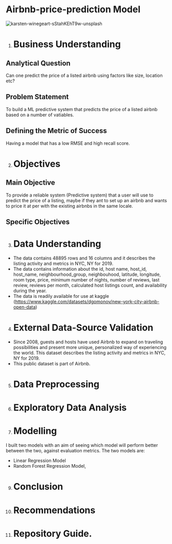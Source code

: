 # Airbnb-price-prediction Model

![karsten-winegeart-sStahKEhT9w-unsplash](https://github.com/wainaina-peter/AirBnB-price-prediction/assets/80960028/a7cfbf00-39a1-4047-aca2-2edddcdc5303)

1. # Business Understanding

  ## Analytical Question
Can one predict the price of a listed airbnb using factors like size, location etc?

  ## Problem Statement
To build a ML predictive system that predicts the price of a listed airbnb based on a number of vatiables.

  ## Defining the Metric of Success
Having a model that has a low RMSE and high recall score.

  2. # Objectives
## Main Objective
To provide a reliable system (Predictive system) that a user will use to predict the price of a listing, maybe if they ant to set up an airbnb and wants to price it at per with the existing airbnbs in the same locale.

   ## Specific Objectives

3. # Data Understanding
- The data contains 48895 rows and 16 columns and it describes the listing activity and metrics in NYC, NY for 2019. 
- The data contains information about the id, host name, host_id, host_name, neighbourhood_group, neighbouhood, latitude, longitude, room type, price, minimum number of nights, number of reviews, last review, reviews per month, calculated host listings count, and availability during the year.
- The data is readily available for use at kaggle (https://www.kaggle.com/datasets/dgomonov/new-york-city-airbnb-open-data)

4. # External Data-Source Validation
- Since 2008, guests and hosts have used Airbnb to expand on traveling possibilities and present more unique, personalized way of experiencing the world. This dataset describes the listing activity and metrics in NYC, NY for 2019.
- This public dataset is part of Airbnb.

5. # Data Preprocessing
  
6. # Exploratory Data Analysis
   
7. # Modelling

I built two models with an aim of seeing which model will perform better between the two, against evaluation metrics. The two models are:
-  Linear Regression Model
-  Random Forest Regression Model,


9. # Conclusion
10. # Recommendations
11. # Repository Guide.     
  



